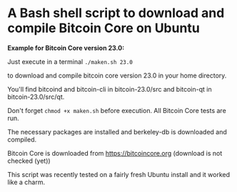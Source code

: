 # A Bash shell script to download and compile Bitcoin Core on Ubuntu

**Example for Bitcoin Core version 23.0:**

Just execute in a terminal `./maken.sh 23.0`

to download and compile bitcoin core version 23.0 in your home directory.

You'll find bitcoind and bitcoin-cli in bitcoin-23.0/src and bitcoin-qt in bitcoin-23.0/src/qt.

Don't forget `chmod +x maken.sh` before execution. All Bitcoin Core tests are run.

The necessary packages are installed and berkeley-db is downloaded and compiled.

Bitcoin Core is downloaded from https://bitcoincore.org (download is not checked (yet))

This script was recently tested on a fairly fresh Ubuntu install and it worked like a charm.
